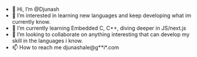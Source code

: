 - 👋 Hi, I’m @Djunash
- 👀 I’m interested in learning new languages and keep developing what im currently know.
- 🌱 I’m currently learning Embedded C, C++, diving deeper in JS/next.js
- 💞️ I’m looking to collaborate on anything interesting that can develop my skill in the languages i know.
- 📫 How to reach me djunashale@g**i*.com

<!---
Djunash/Djunash is a ✨ special ✨ repository because its `README.md` (this file) appears on your GitHub profile.
You can click the Preview link to take a look at your changes.
--->
